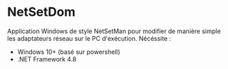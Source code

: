 # NetSetDom

Application Windows de style NetSetMan pour modifier de manière simple les adaptateurs réseau sur le PC d'exécution.
Nécéssite :
- Windows 10+ (basé sur powershell)
- .NET Framework 4.8
